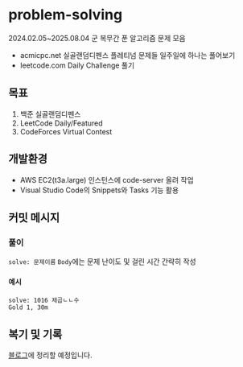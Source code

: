 # problem-solving
2024.02.05~2025.08.04 군 복무간 푼 알고리즘 문제 모음
* acmicpc.net
실골랜덤디펜스
플레티넘 문제들 일주일에 하나는 풀어보기
* leetcode.com
Daily Challenge 풀기

## 목표
1. 백준 실골랜덤디펜스
2. LeetCode Daily/Featured
3. CodeForces Virtual Contest

## 개발환경
* AWS EC2(t3a.large) 인스턴스에 code-server 올려 작업
* Visual Studio Code의 Snippets와 Tasks 기능 활용

## 커밋 메시지
### 풀이
`solve: 문제이름`
`Body`에는 문제 난이도 및 걸린 시간 간략히 작성

#### 예시
```
solve: 1016 제곱ㄴㄴ수
Gold 1, 30m
```
## 복기 및 기록
[블로그](https://blog.changsupark.net)에 정리할 예정입니다.